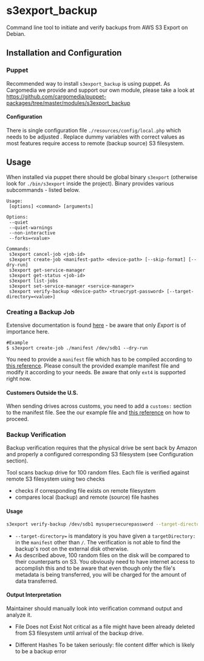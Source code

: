s3export_backup
===============

Command line tool to initiate and verify backups from AWS S3 Export on Debian.

## Installation and Configuration

### Puppet
Recommended way to install `s3export_backup` is using puppet.
As Cargomedia we provide and support our own module, please take a look at https://github.com/cargomedia/puppet-packages/tree/master/modules/s3export_backup

#### Configuration
There is single configuration file `./resources/config/local.php` which needs to be adjusted .
Replace dummy variables with correct values as most features require access to remote (backup source) S3 filesystem.

## Usage
When installed via puppet there should be global binary `s3export` (otherwise look for `./bin/s3export` inside the project). Binary provides various subcommands - listed below.
```
Usage:
 [options] <command> [arguments]

Options:
 --quiet
 --quiet-warnings
 --non-interactive
 --forks=<value>

Commands:
 s3export cancel-job <job-id>
 s3export create-job <manifest-path> <device-path> [--skip-format] [--dry-run]
 s3export get-service-manager
 s3export get-status <job-id>
 s3export list-jobs
 s3export set-service-manager <service-manager>
 s3export verify-backup <device-path> <truecrypt-password> [--target-directory=<value>]
```

### Creating a Backup Job
Extensive documentation is found [here](http://awsdocs.s3.amazonaws.com/ImportExport/latest/IE-qrc.pdf) - be aware that only *Export* is of importance here.

```
#Example
$ s3export create-job ./manifest /dev/sdb1 --dry-run
```

You need to provide a `manifest` file which has to be compiled according to [this reference](http://docs.aws.amazon.com/AWSImportExport/latest/DG/ManifestFileRef_Export.html).
Please consult the provided example manifest file and modify it according to your needs. Be aware that only `ext4` is supported right now.

#### Customers Outside the U.S.
When sending drives across customs, you need to add a `customs:` section to the manifest file. See the our example file and [this reference](http://docs.aws.amazon.com/AWSImportExport/latest/DG/ManifestFileRef_international.html) on how to proceed.

### Backup Verification
Backup verification requires that the physical drive be sent back by Amazon and properly a configured corresponding S3 filesystem (see Configuration section).

Tool scans backup drive for 100 random files. Each file is verified against remote S3 filesystem using two checks
- checks if corresponding file exists on remote filesystem
- compares local (backup) and remote (source) file hashes

#### Usage

```sh
s3export verify-backup /dev/sdb1 mysupersecurepassword --target-directory=/s3-export-bucket/
```

* `--target-directory=` is mandatory is you have given a `targetDirectory:` in the `manifest` other than `/`. The verification is not able to find the backup's root on the external disk otherwise.
* As described above, 100 random files on the disk will be compared to their counterparts on S3. You obviously need to have internet access to accomplish this and to be aware that even though only the file's metadata is being transferred, you will be charged for the amount of data transferred.

#### Output Interpretation
Maintainer should manually look into verification command output and analyze it.

* File Does not Exist
   Not critical as a file might have been already deleted from S3 filesystem until arrival of the backup drive.

* Different Hashes
   To be taken seriously: file content differ which is likely to be a backup error
